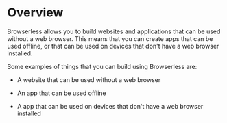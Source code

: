 # Overview

Browserless allows you to build websites and applications that can be used without a web browser. This means that you can create apps that can be used offline, or that can be used on devices that don't have a web browser installed.

Some examples of things that you can build using Browserless are:

- A website that can be used without a web browser

- An app that can be used offline

- A app that can be used on devices that don't have a web browser installed
